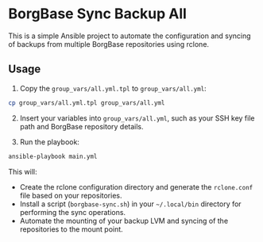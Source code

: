# BorgBase Sync Backup All

This is a simple Ansible project to automate the configuration and syncing of backups from multiple BorgBase repositories using rclone.

## Usage

1. Copy the `group_vars/all.yml.tpl` to `group_vars/all.yml`:
```bash
cp group_vars/all.yml.tpl group_vars/all.yml
```
2. Insert your variables into `group_vars/all.yml`, such as your SSH key file path and BorgBase repository details.

3. Run the playbook:
```bash
ansible-playbook main.yml
```

This will:
- Create the rclone configuration directory and generate the `rclone.conf` file based on your repositories.
- Install a script (`borgbase-sync.sh`) in your `~/.local/bin` directory for performing the sync operations.
- Automate the mounting of your backup LVM and syncing of the repositories to the mount point.
